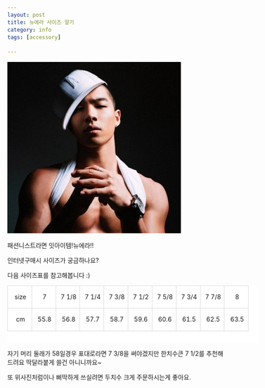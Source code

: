 ```yaml
---
layout: post
title: 뉴에라 사이즈 알기
category: info
tags: [accessory]

---
```

![승리 뉴에라](/images/posts/bigbang_victory.jpg)

패션니스트라면 잇아이템!뉴에라!!

인터넷구매시 사이즈가 궁금하나요?

다음 사이즈표를 참고해봅니다 :)

<p></p><table style="WIDTH: 573px; BORDER-COLLAPSE: collapse; HEIGHT: 130px" cellspacing="1" cellpadding="1" width="573" bgcolor="#ffffff">
<tbody>
<tr>
<td style="BORDER-BOTTOM: #dadada 1px solid; BORDER-LEFT: #dadada 1px solid; BORDER-TOP: #dadada 1px solid; BORDER-RIGHT: #dadada 1px solid" width="10%">
<p style="TEXT-ALIGN: center">&nbsp;size</p></td>
<td style="BORDER-BOTTOM: #dadada 1px solid; BORDER-LEFT: #dadada 1px solid; BORDER-TOP: #dadada 1px solid; BORDER-RIGHT: #dadada 1px solid" width="10%">
<p style="TEXT-ALIGN: center">&nbsp;7</p></td>
<td style="BORDER-BOTTOM: #dadada 1px solid; BORDER-LEFT: #dadada 1px solid; BORDER-TOP: #dadada 1px solid; BORDER-RIGHT: #dadada 1px solid" width="10%">
<p style="TEXT-ALIGN: center">&nbsp;7 1/8</p></td>
<td style="BORDER-BOTTOM: #dadada 1px solid; BORDER-LEFT: #dadada 1px solid; BORDER-TOP: #dadada 1px solid; BORDER-RIGHT: #dadada 1px solid" width="10%">
<p style="TEXT-ALIGN: center">&nbsp;7 1/4</p></td>
<td style="BORDER-BOTTOM: #dadada 1px solid; BORDER-LEFT: #dadada 1px solid; BORDER-TOP: #dadada 1px solid; BORDER-RIGHT: #dadada 1px solid" width="10%">
<p style="TEXT-ALIGN: center">&nbsp;7 3/8</p></td>
<td style="BORDER-BOTTOM: #dadada 1px solid; BORDER-LEFT: #dadada 1px solid; BORDER-TOP: #dadada 1px solid; BORDER-RIGHT: #dadada 1px solid" width="10%">
<p style="TEXT-ALIGN: center">&nbsp;7 1/2</p></td>
<td style="BORDER-BOTTOM: #dadada 1px solid; BORDER-LEFT: #dadada 1px solid; BORDER-TOP: #dadada 1px solid; BORDER-RIGHT: #dadada 1px solid" width="10%">
<p style="TEXT-ALIGN: center">&nbsp;7 5/8</p></td>
<td style="BORDER-BOTTOM: #dadada 1px solid; BORDER-LEFT: #dadada 1px solid; BORDER-TOP: #dadada 1px solid; BORDER-RIGHT: #dadada 1px solid" width="10%">
<p style="TEXT-ALIGN: center">&nbsp;7 3/4</p></td>
<td style="BORDER-BOTTOM: #dadada 1px solid; BORDER-LEFT: #dadada 1px solid; BORDER-TOP: #dadada 1px solid; BORDER-RIGHT: #dadada 1px solid" width="10%">
<p style="TEXT-ALIGN: center">&nbsp;7 7/8</p></td>
<td style="BORDER-BOTTOM: #dadada 1px solid; BORDER-LEFT: #dadada 1px solid; BORDER-TOP: #dadada 1px solid; BORDER-RIGHT: #dadada 1px solid" width="10%">
<p style="TEXT-ALIGN: center">&nbsp;8</p></td>


</tr>
<tr>
<td style="BORDER-BOTTOM: #dadada 1px solid; BORDER-LEFT: #dadada 1px solid; BORDER-TOP: #dadada 1px solid; BORDER-RIGHT: #dadada 1px solid" width="10%">
<p style="TEXT-ALIGN: center">&nbsp;cm</p></td>
<td style="BORDER-BOTTOM: #dadada 1px solid; BORDER-LEFT: #dadada 1px solid; BORDER-TOP: #dadada 1px solid; BORDER-RIGHT: #dadada 1px solid" width="10%">
<p style="TEXT-ALIGN: center">&nbsp;55.8</p></td>
<td style="BORDER-BOTTOM: #dadada 1px solid; BORDER-LEFT: #dadada 1px solid; BORDER-TOP: #dadada 1px solid; BORDER-RIGHT: #dadada 1px solid" width="10%">
<p style="TEXT-ALIGN: center">&nbsp;56.8</p></td>
<td style="BORDER-BOTTOM: #dadada 1px solid; BORDER-LEFT: #dadada 1px solid; BORDER-TOP: #dadada 1px solid; BORDER-RIGHT: #dadada 1px solid" width="10%">
<p style="TEXT-ALIGN: center">&nbsp;57.7</p></td>
<td style="BORDER-BOTTOM: #dadada 1px solid; BORDER-LEFT: #dadada 1px solid; BORDER-TOP: #dadada 1px solid; BORDER-RIGHT: #dadada 1px solid" width="10%">
<p style="TEXT-ALIGN: center">&nbsp;58.7</p></td>
<td style="BORDER-BOTTOM: #dadada 1px solid; BORDER-LEFT: #dadada 1px solid; BORDER-TOP: #dadada 1px solid; BORDER-RIGHT: #dadada 1px solid" width="10%">
<p style="TEXT-ALIGN: center">&nbsp;59.6</p></td>
<td style="BORDER-BOTTOM: #dadada 1px solid; BORDER-LEFT: #dadada 1px solid; BORDER-TOP: #dadada 1px solid; BORDER-RIGHT: #dadada 1px solid" width="10%">
<p style="TEXT-ALIGN: center">&nbsp;60.6</p></td>
<td style="BORDER-BOTTOM: #dadada 1px solid; BORDER-LEFT: #dadada 1px solid; BORDER-TOP: #dadada 1px solid; BORDER-RIGHT: #dadada 1px solid" width="10%">
<p style="TEXT-ALIGN: center">&nbsp;61.5</p></td>
<td style="BORDER-BOTTOM: #dadada 1px solid; BORDER-LEFT: #dadada 1px solid; BORDER-TOP: #dadada 1px solid; BORDER-RIGHT: #dadada 1px solid" width="10%">
<p style="TEXT-ALIGN: center">&nbsp;62.5</p></td>
<td style="BORDER-BOTTOM: #dadada 1px solid; BORDER-LEFT: #dadada 1px solid; BORDER-TOP: #dadada 1px solid; BORDER-RIGHT: #dadada 1px solid" width="10%">
<p style="TEXT-ALIGN: center">&nbsp;63.5</p></td></tr></tbody></table></p>

자기 머리 둘래가 58일경우 표대로라면 7 3/8을 써야겠지만 한치수큰 7 1/2를 추천해드려요 딱달라붙게 쓸건 아니니까요~

또 위사진처럼이나 삐딱하게 쓰실려면 두치수 크게 주문하시는게 좋아요.